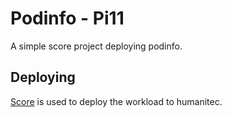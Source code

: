 # Podinfo - Pi11

A simple score project deploying podinfo.

## Deploying

[Score](https://score.dev/) is used to deploy the workload to humanitec.
